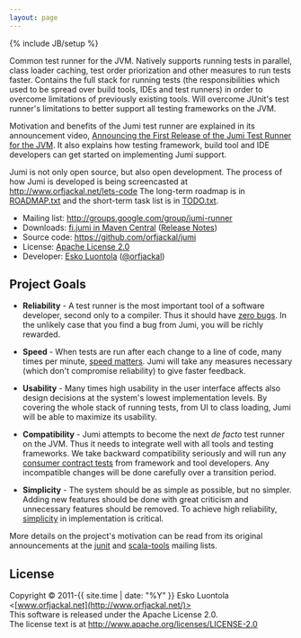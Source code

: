 ```yaml
---
layout: page
---
```

{% include JB/setup %}

Common test runner for the JVM. Natively supports running tests in parallel, class loader caching, test order priorization and other measures to run tests faster. Contains the full stack for running tests (the responsibilities which used to be spread over build tools, IDEs and test runners) in order to overcome limitations of previously existing tools. Will overcome JUnit's test runner's limitations to better support all testing frameworks on the JVM.

Motivation and benefits of the Jumi test runner are explained in its announcement video, [Announcing the First Release of the Jumi Test Runner for the JVM](http://www.youtube.com/watch?v=Ggi6yutRZ9Y). It also explains how testing framework, build tool and IDE developers can get started on implementing Jumi support.

Jumi is not only open source, but also open development. The process of how Jumi is developed is being screencasted at <http://www.orfjackal.net/lets-code> The long-term roadmap is in [ROADMAP.txt](https://github.com/orfjackal/jumi/blob/master/ROADMAP.txt) and the short-term task list is in [TODO.txt](https://github.com/orfjackal/jumi/blob/master/TODO.txt).

- Mailing list: <http://groups.google.com/group/jumi-runner>
- Downloads: [fi.jumi in Maven Central](http://search.maven.org/#search%7Cga%7C1%7Cg%3A%22fi.jumi%22) ([Release Notes](https://github.com/orfjackal/jumi/blob/master/RELEASE-NOTES.md))
- Source code: <https://github.com/orfjackal/jumi>
- License: [Apache License 2.0](http://www.apache.org/licenses/LICENSE-2.0)
- Developer: [Esko Luontola](https://github.com/orfjackal) ([@orfjackal](http://twitter.com/orfjackal))


Project Goals
-------------

- **Reliability** - A test runner is the most important tool of a software developer, second only to a compiler. Thus it should have [zero bugs](http://jamesshore.com/Agile-Book/no_bugs.html). In the unlikely case that you find a bug from Jumi, you will be richly rewarded.

- **Speed** - When tests are run after each change to a line of code, many times per minute, [speed matters](http://agileinaflash.blogspot.com/2009/02/first.html). Jumi will take any measures necessary (which don't compromise reliability) to give faster feedback.

- **Usability** - Many times high usability in the user interface affects also design decisions at the system's lowest implementation levels. By covering the whole stack of running tests, from UI to class loading, Jumi will be able to maximize its usability.

- **Compatibility** - Jumi attempts to become the next *de facto* test runner on the JVM. Thus it needs to integrate well with all tools and testing frameworks. We take backward compatibility seriously and will run any [consumer contract tests](http://martinfowler.com/articles/consumerDrivenContracts.html) from framework and tool developers. Any incompatible changes will be done carefully over a transition period.

- **Simplicity** - The system should be as simple as possible, but no simpler. Adding new features should be done with great criticism and unnecessary features should be removed. To achieve high reliability, [simplicity](http://www.jbrains.ca/permalink/the-four-elements-of-simple-design) in implementation is critical.

More details on the project's motivation can be read from its original announcements at the [junit](http://tech.groups.yahoo.com/group/junit/message/22933) and [scala-tools](http://scala-programming-language.1934581.n4.nabble.com/scala-tools-Common-Test-Runner-for-JVM-td2536290.html) mailing lists.


License
-------

Copyright © 2011-{{ site.time | date: "%Y" }} Esko Luontola <[www.orfjackal.net](http://www.orfjackal.net/)>  
This software is released under the Apache License 2.0.  
The license text is at <http://www.apache.org/licenses/LICENSE-2.0>
